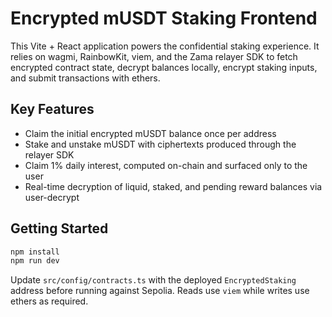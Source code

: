 # Encrypted mUSDT Staking Frontend

This Vite + React application powers the confidential staking experience. It relies on wagmi, RainbowKit, viem, and the
Zama relayer SDK to fetch encrypted contract state, decrypt balances locally, encrypt staking inputs, and submit
transactions with ethers.

## Key Features

- Claim the initial encrypted mUSDT balance once per address
- Stake and unstake mUSDT with ciphertexts produced through the relayer SDK
- Claim 1% daily interest, computed on-chain and surfaced only to the user
- Real-time decryption of liquid, staked, and pending reward balances via user-decrypt

## Getting Started

```bash
npm install
npm run dev
```

Update `src/config/contracts.ts` with the deployed `EncryptedStaking` address before running against Sepolia. Reads use
`viem` while writes use ethers as required.
